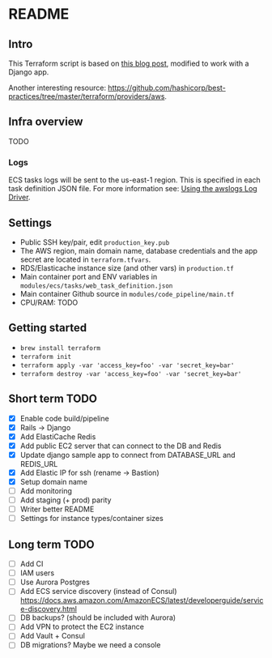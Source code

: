 # README

## Intro

This Terraform script is based on [this blog post](https://thecode.pub/easy-deploy-your-docker-applications-to-aws-using-ecs-and-fargate-a988a1cc842f), modified to work with a Django app.

Another interesting resource: https://github.com/hashicorp/best-practices/tree/master/terraform/providers/aws.

## Infra overview

TODO

### Logs

ECS tasks logs will be sent to the us-east-1 region. This is specified in each task
definition JSON file. For more information see: [Using the awslogs Log Driver](https://docs.aws.amazon.com/AmazonECS/latest/developerguide/using_awslogs.html).

## Settings

* Public SSH key/pair, edit `production_key.pub`
* The AWS region, main domain name, database credentials and the app secret are located
in `terraform.tfvars`.
* RDS/Elasticache instance size (and other vars) in `production.tf`
* Main container port and ENV variables in `modules/ecs/tasks/web_task_definition.json`
* Main container Github source in `modules/code_pipeline/main.tf`
* CPU/RAM: TODO

## Getting started

* `brew install terraform`
* `terraform init`
* `terraform apply -var 'access_key=foo' -var 'secret_key=bar'`
* `terraform destroy -var 'access_key=foo' -var 'secret_key=bar'`

## Short term TODO

- [x] Enable code build/pipeline
- [x] Rails -> Django
- [x] Add ElastiCache Redis
- [x] Add public EC2 server that can connect to the DB and Redis
- [x] Update django sample app to connect from DATABASE_URL and REDIS_URL
- [x] Add Elastic IP for ssh (rename -> Bastion)
- [x] Setup domain name
- [ ] Add monitoring
- [ ] Add staging (+ prod) parity
- [ ] Writer better README
- [ ] Settings for instance types/container sizes

## Long term TODO

- [ ] Add CI
- [ ] IAM users
- [ ] Use Aurora Postgres
- [ ] Add ECS service discovery (instead of Consul) https://docs.aws.amazon.com/AmazonECS/latest/developerguide/service-discovery.html
- [ ] DB backups? (should be included with Aurora)
- [ ] Add VPN to protect the EC2 instance
- [ ] Add Vault + Consul
- [ ] DB migrations? Maybe we need a console
